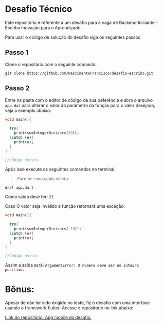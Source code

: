 # Desafio Técnico 

Este repositório é referente a um desafio para a vaga de Backend Iniciante - Escribo Inovação para o Aprendizado.

Para usar o código de solução do desafio siga os seguintes passos.

## Passo 1
Clone o repositório com o seguinte comando:
~~~
git clone https://github.com/NascimentoFrancisco/desafio-escribo.git
~~~
## Passo 2

Entre na pasta com o editor de código de sua peferência e abra o arquivo `app.dat` para alterar o valor do parâmetro da função para o valor desejado, veja o exemplo abaixo:

~~~ dart
void main(){
  
  try{
    print(sumIntegerDivisors(10));
  }catch (e){
    print(e);
  }
}

//Código omisso
~~~

Após isso execute os seguintes comandos no terminal:

> Pare ter uma saída válida:
~~~
dart app.dart
~~~

Como saída deve ter: `23`

Caso O valor seja inválido a função retornará uma exceção:

~~~ dart
void main(){
  
  try{
    print(sumIntegerDivisors(-10));
  }catch (e){
    print(e);
  }
}

//Código omisso
~~~

Assim a saída será: `ArgumentError: O número deve ser um inteiro positivo.`

# Bônus:

Apesar de não ter sido exigido no teste, fiz o desafio com uma interface usando o framework flutter. Acesse o repositório no link abaixo:

[Link do repositório: App mobile do desafio.](https://github.com/NascimentoFrancisco/app-escribo)
